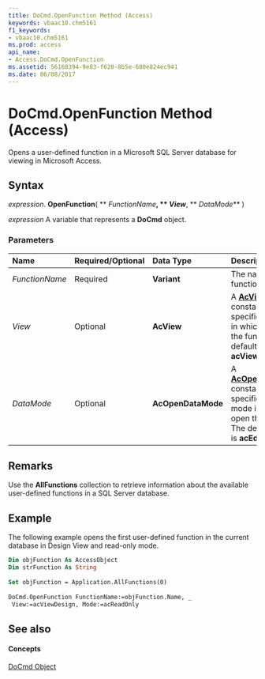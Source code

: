 ```yaml
---
title: DoCmd.OpenFunction Method (Access)
keywords: vbaac10.chm5161
f1_keywords:
- vbaac10.chm5161
ms.prod: access
api_name:
- Access.DoCmd.OpenFunction
ms.assetid: 56168394-9e83-f620-8b5e-680e824ec941
ms.date: 06/08/2017
---
```



# DoCmd.OpenFunction Method (Access)

Opens a user-defined function in a Microsoft SQL Server database for viewing in Microsoft Access.


## Syntax

 _expression_. **OpenFunction**( ** _FunctionName_**, ** _View_**, ** _DataMode_** )

 _expression_ A variable that represents a **DoCmd** object.


### Parameters



|**Name**|**Required/Optional**|**Data Type**|**Description**|
|:-----|:-----|:-----|:-----|
| _FunctionName_|Required|**Variant**|The name of the function to open.|
| _View_|Optional|**AcView**|A  **[AcView](acview-enumeration-access.md)** constant that specifies the view in which to open the function. The default value is **acViewNormal**.|
| _DataMode_|Optional|**AcOpenDataMode**|A  **[AcOpenDataMode](acopendatamode-enumeration-access.md)** constant that specifies the mode in which to open the function. The default value is **acEdit**.|

## Remarks

Use the  **AllFunctions** collection to retrieve information about the available user-defined functions in a SQL Server database.


## Example

The following example opens the first user-defined function in the current database in Design View and read-only mode.


```vb
Dim objFunction As AccessObject 
Dim strFunction As String 
 
Set objFunction = Application.AllFunctions(0) 
 
DoCmd.OpenFunction FunctionName:=objFunction.Name, _ 
 View:=acViewDesign, Mode:=acReadOnly 

```


## See also


#### Concepts


[DoCmd Object](docmd-object-access.md)

